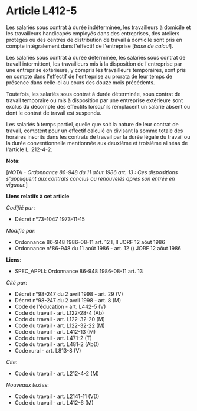 # Article L412-5

Les salariés sous contrat à durée indéterminée, les travailleurs à domicile et les travailleurs handicapés employés dans des
entreprises, des ateliers protégés ou des centres de distribution de travail à domicile sont pris en compte intégralement
dans l'effectif de l'entreprise [*base de calcul*].

Les salariés sous contrat à durée déterminée, les salariés sous contrat de travail intermittent, les travailleurs mis à la
disposition de l'entreprise par une entreprise extérieure, y compris les travailleurs temporaires, sont pris en compte dans
l'effectif de l'entreprise au prorata de leur temps de présence dans celle-ci au cours des douze mois précédents.

Toutefois, les salariés sous contrat à durée déterminée, sous contrat de travail temporaire ou mis à disposition par une
entreprise extérieure sont exclus du décompte des effectifs lorsqu'ils remplacent un salarié absent ou dont le contrat de
travail est suspendu.

Les salariés à temps partiel, quelle que soit la nature de leur contrat de travail, comptent pour un effectif calculé en
divisant la somme totale des horaires inscrits dans les contrats de travail par la durée légale du travail ou la durée
conventionnelle mentionnée aux deuxième et troisième alinéas de l'article L. 212-4-2.

**Nota:**

[*NOTA - Ordonnance 86-948 du 11 aôut 1986 art. 13 : Ces dispositions s'appliquent aux contrats conclus ou renouvelés après
son entrée en vigueur.*]

**Liens relatifs à cet article**

_Codifié par_:

  - Décret n°73-1047 1973-11-15

_Modifié par_:

  - Ordonnance 86-948 1986-08-11 art. 12 I, II JORF 12 aôut 1986
  - Ordonnance n°86-948 du 11 août 1986 - art. 12 () JORF 12 aôut 1986

**Liens**:

  - SPEC_APPLI: Ordonnance 86-948 1986-08-11 art. 13

_Cité par_:

  - Décret n°98-247 du 2 avril 1998 - art. 29 (V)
  - Décret n°98-247 du 2 avril 1998 - art. 8 (M)
  - Code de l'éducation - art. L442-5 (V)
  - Code du travail - art. L122-28-4 (Ab)
  - Code du travail - art. L122-32-20 (M)
  - Code du travail - art. L122-32-22 (M)
  - Code du travail - art. L412-13 (M)
  - Code du travail - art. L471-2 (T)
  - Code du travail - art. L481-2 (AbD)
  - Code rural - art. L813-8 (V)

_Cite_:

  - Code du travail - art. L212-4-2 (M)

_Nouveaux textes_:

  - Code du travail - art. L2141-11 (VD)
  - Code du travail - art. L412-6 (M)

